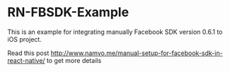 # RN-FBSDK-Example
This is an example for integrating manually Facebook SDK version 0.6.1 to iOS project.

Read this post http://www.namvo.me/manual-setup-for-facebook-sdk-in-react-native/ to get more details
